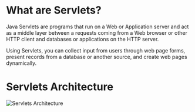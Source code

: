 <html>
<body>
<h1>What are Servlets?</h1>
<p>Java Servlets are programs that run on a Web or Application server and act as a middle layer between a requests coming from a Web browser or other HTTP client and databases or applications on the HTTP server.</p>
<p>Using Servlets, you can collect input from users through web page forms, present records from a database or another source, and create web pages dynamically.</p>
  <h1>Servlets Architecture</h1>
  <img src="http://1.bp.blogspot.com/-6msCbYSaQpc/VILmrSILAdI/AAAAAAAAAAs/c6Rt5rglUYI/s1600/Servlet.jpg" alt="Servlets Architecture">
</body>
</html>
